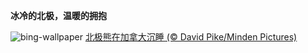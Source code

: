 
**冰冷的北极，温暖的拥抱**

![bing-wallpaper](https://www.bing.com/th?id=OHR.PolarBearFrost_ZH-CN5918160947_1920x1080.jpg)
[北极熊在加拿大沉睡 (© David Pike/Minden Pictures)](https://www.bing.com/search?q=%E5%8C%97%E6%9E%81%E7%86%8A&amp;form=hpcapt&amp;mkt=zh-cn)
  